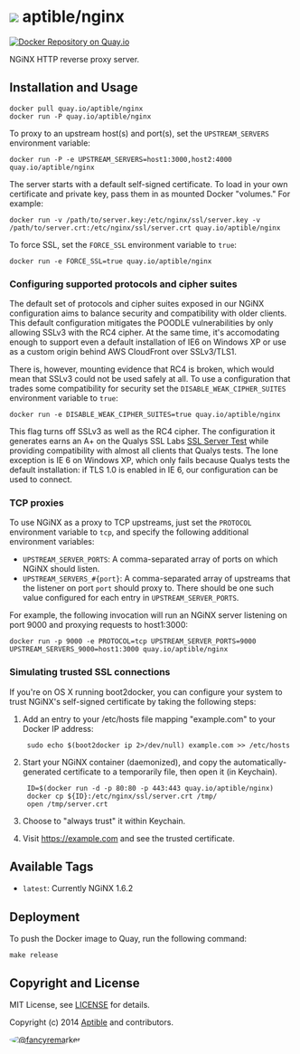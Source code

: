# ![](https://gravatar.com/avatar/11d3bc4c3163e3d238d558d5c9d98efe?s=64) aptible/nginx

[![Docker Repository on Quay.io](https://quay.io/repository/aptible/nginx/status)](https://quay.io/repository/aptible/nginx)

NGiNX HTTP reverse proxy server.

## Installation and Usage

    docker pull quay.io/aptible/nginx
    docker run -P quay.io/aptible/nginx

To proxy to an upstream host(s) and port(s), set the `UPSTREAM_SERVERS` environment variable:

    docker run -P -e UPSTREAM_SERVERS=host1:3000,host2:4000 quay.io/aptible/nginx

The server starts with a default self-signed certificate. To load in your own certificate and private key, pass them in as mounted Docker "volumes." For example:

    docker run -v /path/to/server.key:/etc/nginx/ssl/server.key -v /path/to/server.crt:/etc/nginx/ssl/server.crt quay.io/aptible/nginx

To force SSL, set the `FORCE_SSL` environment variable to `true`:

    docker run -e FORCE_SSL=true quay.io/aptible/nginx

### Configuring supported protocols and cipher suites

The default set of protocols and cipher suites exposed in our NGiNX
configuration aims to balance security and compatibility with older clients.
This default configuration mitigates the POODLE vulnerabilities by only allowing
SSLv3 with the RC4 cipher. At the same time, it's accomodating enough to support
even a default installation of IE6 on Windows XP or use as a custom origin
behind AWS CloudFront over SSLv3/TLS1.

There is, however, mounting evidence that RC4 is broken, which would mean that
SSLv3 could not be used safely at all. To use a configuration that trades some
compatibility for security set the `DISABLE_WEAK_CIPHER_SUITES` environment
variable to `true`:

    docker run -e DISABLE_WEAK_CIPHER_SUITES=true quay.io/aptible/nginx

This flag turns off SSLv3 as well as the RC4 cipher. The configuration it
generates earns an A+ on the Qualys SSL Labs
[SSL Server Test](https://www.ssllabs.com/ssltest/) while providing
compatibility with almost all clients that Qualys tests. The lone exception is
IE 6 on Windows XP, which only fails because Qualys tests the default
installation: if TLS 1.0 is enabled in IE 6, our configuration can be used to
connect.

### TCP proxies

To use NGiNX as a proxy to TCP upstreams, just set the `PROTOCOL` environment variable to `tcp`, and specify the following additional environment variables:

* `UPSTREAM_SERVER_PORTS`: A comma-separated array of ports on which NGiNX should listen.
* `UPSTREAM_SERVERS_#{port}`: A comma-separated array of upstreams that the listener on port `port` should proxy to. There should be one such value configured for each entry in `UPSTREAM_SERVER_PORTS`.

For example, the following invocation will run an NGiNX server listening on port 9000 and proxying requests to host1:3000:

    docker run -p 9000 -e PROTOCOL=tcp UPSTREAM_SERVER_PORTS=9000 UPSTREAM_SERVERS_9000=host1:3000 quay.io/aptible/nginx

### Simulating trusted SSL connections

If you're on OS X running boot2docker, you can configure your system to trust NGiNX's self-signed certificate by taking the following steps:

1. Add an entry to your /etc/hosts file mapping "example.com" to your Docker IP address:

        sudo echo $(boot2docker ip 2>/dev/null) example.com >> /etc/hosts

1. Start your NGiNX container (daemonized), and copy the automatically-generated certificate to a temporarily file, then open it (in Keychain).

        ID=$(docker run -d -p 80:80 -p 443:443 quay.io/aptible/nginx)
        docker cp ${ID}:/etc/nginx/ssl/server.crt /tmp/
        open /tmp/server.crt

1. Choose to "always trust" it within Keychain.

1. Visit https://example.com and see the trusted certificate.


## Available Tags

* `latest`: Currently NGiNX 1.6.2

## Deployment

To push the Docker image to Quay, run the following command:

    make release

## Copyright and License

MIT License, see [LICENSE](LICENSE.md) for details.

Copyright (c) 2014 [Aptible](https://www.aptible.com) and contributors.

[<img src="https://s.gravatar.com/avatar/f7790b867ae619ae0496460aa28c5861?s=60" style="border-radius: 50%;" alt="@fancyremarker" />](https://github.com/fancyremarker)
